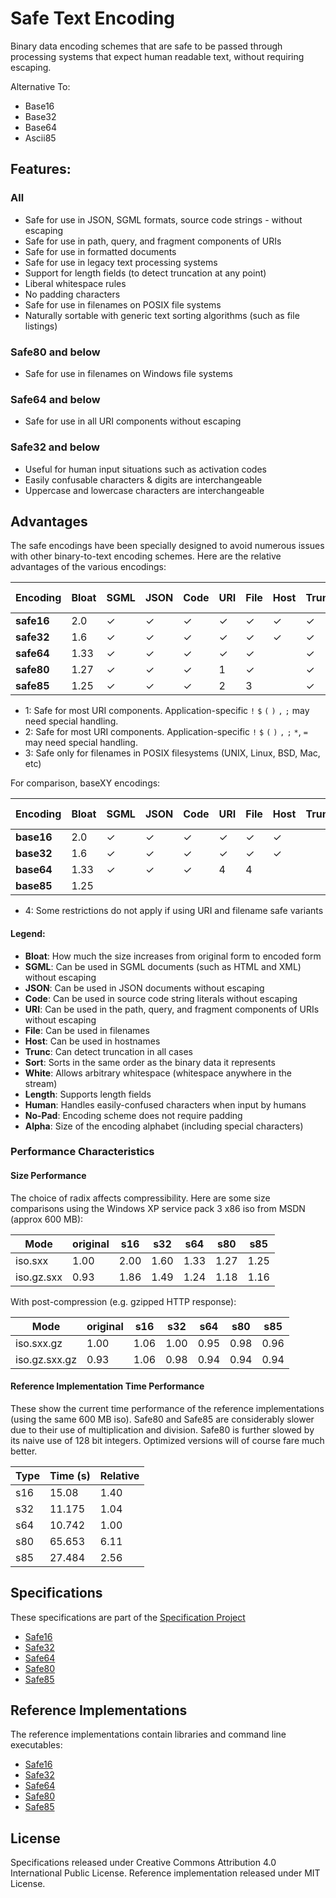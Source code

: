 Safe Text Encoding
==================

Binary data encoding schemes that are safe to be passed through processing systems that expect human readable text, without requiring escaping.

Alternative To:

* Base16
* Base32
* Base64
* Ascii85



Features:
---------

### All

 * Safe for use in JSON, SGML formats, source code strings - without escaping
 * Safe for use in path, query, and fragment components of URIs
 * Safe for use in formatted documents
 * Safe for use in legacy text processing systems
 * Support for length fields (to detect truncation at any point)
 * Liberal whitespace rules
 * No padding characters
 * Safe for use in filenames on POSIX file systems
 * Naturally sortable with generic text sorting algorithms (such as file listings)

### Safe80 and below

 * Safe for use in filenames on Windows file systems

### Safe64 and below

 * Safe for use in all URI components without escaping

### Safe32 and below

 * Useful for human input situations such as activation codes
 * Easily confusable characters & digits are interchangeable
 * Uppercase and lowercase characters are interchangeable



Advantages
----------

The safe encodings have been specially designed to avoid numerous issues with other binary-to-text encoding schemes. Here are the relative advantages of the various encodings:

| Encoding   | Bloat | SGML | JSON | Code | URI | File | Host | Trunc | Sort | White | Length | Human | No-Pad | Alpha |
| ---------- | ----- | ---- | ---- | ---- | --- | ---- | ---- | ----- | ---- | ----- | ------ | ----- | ------ | ----- |
| **safe16** |  2.0  |   ✓  |   ✓  |   ✓  |  ✓  |   ✓  |   ✓  |   ✓   |   ✓  |   ✓   |    ✓   |   ✓   |    ✓   |   16  |
| **safe32** |  1.6  |   ✓  |   ✓  |   ✓  |  ✓  |   ✓  |   ✓  |   ✓   |   ✓  |   ✓   |    ✓   |   ✓   |    ✓   |   32  |
| **safe64** |  1.33 |   ✓  |   ✓  |   ✓  |  ✓  |   ✓  |      |   ✓   |   ✓  |   ✓   |    ✓   |       |    ✓   |   64  |
| **safe80** |  1.27 |   ✓  |   ✓  |   ✓  |  1  |   ✓  |      |   ✓   |   ✓  |   ✓   |    ✓   |       |    ✓   |   80  |
| **safe85** |  1.25 |   ✓  |   ✓  |   ✓  |  2  |   3  |      |   ✓   |   ✓  |   ✓   |    ✓   |       |    ✓   |   85  |

* 1: Safe for most URI components. Application-specific `!` `$` `(` `)` `,` `;` may need special handling.
* 2: Safe for most URI components. Application-specific `!` `$` `(` `)` `,` `;` `*`, `=` may need special handling.
* 3: Safe only for filenames in POSIX filesystems (UNIX, Linux, BSD, Mac, etc)

For comparison, baseXY encodings:

| Encoding   | Bloat | SGML | JSON | Code | URI | File | Host | Trunc | Sort | White | Length | Human | No-Pad | Alpha |
| ---------- | ----- | ---- | ---- | ---- | --- | ---- | ---- | ----- | ---- | ----- | ------ | ----- | ------ | ----- |
| **base16** |  2.0  |   ✓  |   ✓  |   ✓  |  ✓  |   ✓  |   ✓  |       |   ✓  |       |        |       |    ✓   |   16  |
| **base32** |  1.6  |   ✓  |   ✓  |   ✓  |  ✓  |   ✓  |   ✓  |       |      |       |        |       |        |   33  |
| **base64** |  1.33 |   ✓  |   ✓  |   ✓  |  4  |   4  |      |       |      |       |        |       |        |   65  |
| **base85** |  1.25 |      |      |      |     |      |      |       |      |   ✓   |        |       |        |   87  |

* 4: Some restrictions do not apply if using URI and filename safe variants

#### Legend:

* **Bloat**:  How much the size increases from original form to encoded form
* **SGML**:   Can be used in SGML documents (such as HTML and XML) without escaping
* **JSON**:   Can be used in JSON documents without escaping
* **Code**:   Can be used in source code string literals without escaping
* **URI**:    Can be used in the path, query, and fragment components of URIs without escaping
* **File**:   Can be used in filenames
* **Host**:   Can be used in hostnames
* **Trunc**:  Can detect truncation in all cases
* **Sort**:   Sorts in the same order as the binary data it represents
* **White**:  Allows arbitrary whitespace (whitespace anywhere in the stream)
* **Length**: Supports length fields
* **Human**:  Handles easily-confused characters when input by humans
* **No-Pad**: Encoding scheme does not require padding
* **Alpha**:  Size of the encoding alphabet (including special characters)


### Performance Characteristics

#### Size Performance

The choice of radix affects compressibility. Here are some size comparisons using the Windows XP service pack 3 x86 iso from MSDN (approx 600 MB):

| Mode          | original | s16  | s32  | s64  | s80  | s85  |
| ------------- | -------- | ---- | ---- | ---- | ---- | ---- |
| iso.sxx       |     1.00 | 2.00 | 1.60 | 1.33 | 1.27 | 1.25 |
| iso.gz.sxx    |     0.93 | 1.86 | 1.49 | 1.24 | 1.18 | 1.16 |

With post-compression (e.g. gzipped HTTP response):

| Mode          | original | s16  | s32  | s64  | s80  | s85  |
| ------------- | -------- | ---- | ---- | ---- | ---- | ---- |
| iso.sxx.gz    |     1.00 | 1.06 | 1.00 | 0.95 | 0.98 | 0.96 |
| iso.gz.sxx.gz |     0.93 | 1.06 | 0.98 | 0.94 | 0.94 | 0.94 |


#### Reference Implementation Time Performance

These show the current time performance of the reference implementations (using the same 600 MB iso). Safe80 and Safe85 are considerably slower due to their use of multiplication and division. Safe80 is further slowed by its naive use of 128 bit integers. Optimized versions will of course fare much better.

| Type | Time (s) | Relative |
| ---- | -------- | -------- |
| s16  |  15.08   |   1.40   |
| s32  |  11.175  |   1.04   |
| s64  |  10.742  |   1.00   |
| s80  |  65.653  |   6.11   |
| s85  |  27.484  |   2.56   |



Specifications
--------------

These specifications are part of the [Specification Project](https://github.com/kstenerud/specifications)

 * [Safe16](safe16-specification.md)
 * [Safe32](safe32-specification.md)
 * [Safe64](safe64-specification.md)
 * [Safe80](safe80-specification.md)
 * [Safe85](safe85-specification.md)



Reference Implementations
-------------------------

The reference implementations contain libraries and command line executables:

 * [Safe16](reference-implementation/safe16)
 * [Safe32](reference-implementation/safe32)
 * [Safe64](reference-implementation/safe64)
 * [Safe80](reference-implementation/safe80)
 * [Safe85](reference-implementation/safe85)



License
-------

Specifications released under Creative Commons Attribution 4.0 International Public License.
Reference implementation released under MIT License.

